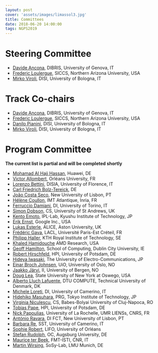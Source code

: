 ```yaml
---
layout: post
cover: 'assets/images/limassol3.jpg'
title: Committees
date: 2018-06-20 14:00:00
tags: NGPS2019
---
```


# Steering Committee

* [Davide Ancona](https://www.dibris.unige.it/en/ancona-davide), DIBRIS, University of Genova, IT
* [Frederic Loulergue](http://frederic.loulergue.eu/), SICCS, Northern Arizona University, USA
* [Mirko Viroli](https://www.unibo.it/sitoweb/mirko.viroli/en), DISI, University of Bologna, IT

# Track Co-chairs

* [Davide Ancona](https://www.dibris.unige.it/en/ancona-davide), DIBRIS, University of Genova, IT
* [Frederic Loulergue](http://frederic.loulergue.eu/), SICCS, Northern Arizona University, USA
* [Danilo Pianini](https://www.unibo.it/sitoweb/danilo.pianini/en), DISI, University of Bologna, IT
* [Mirko Viroli](https://www.unibo.it/sitoweb/mirko.viroli/en), DISI, University of Bologna, IT

# Program Committee

**The current list is partial and will be completed shortly**

* [Mohamad Al Hajj Hassan](mailto:mohamad.alhajjhassan@gmail.com), Huawei, DE
* [Victor Allombert](http://www.lacl.fr/~vallombert/), Orléans University, FR
* [Lorenzo Bettini](http://www.lorenzobettini.it/about/), DISIA, University of Florence, IT
* [Carl Friedrich Bolz-Tereick](http://cfbolz.de/), DE
* [João Costa Seco](https://docentes.fct.unl.pt/jrcs/), New University of Lisbon, PT
* [Hélène Coullon](http://helene-coullon.fr/), IMT Atlantique, Inria, FR
* [Ferruccio Damiani](http://www.di.unito.it/~damiani/), DI, University of Torino, IT
* [Simon Dobson](https://simondobson.org/), CS, University of St Andrews, UK
* [Kento Emoto](http://www.ipl-lab.org/~emoto/), IPL-Lab, Kyushu Institute of Technology, JP
* [Erik Ernst](https://cs.au.dk/~eernst/), Google Inc., USA
* [Lukas Esterle](http://www.lukasesterle.com/), ALICE, Aston University, UK
* [Frédéric Gava](http://www.lacl.fr/gava/), LACL, Université Paris-Est Créteil, FR
* [Philipp Haller](http://www.csc.kth.se/~phaller/), KTH Royal Institute of Technology, SE 
* [Khaled Hamidouche](mailto:khaledhamidouche@gmail.com) AMD Research, USA
* [Geoff Hamilton](http://www.computing.dcu.ie/~hamilton/), School of Computing, Dublin City University, IE
* [Robert Hirschfeld](http://www.hpi.uni-potsdam.de/hirschfeld/people/hirschfeld/), HPI, University of Potsdam, DE
* [Hideya Iwasaki](http://ipl.cs.uec.ac.jp/~iwasaki/), The University of Electro-Communications, JP
* [Einar Broch Johnsen](http://einarj.at.ifi.uio.no/), UiO, University of Oslo, NO
* [Jaakko Järvi](https://www.uib.no/en/persons/Jaakko.Timo.Henrik.J%C3%A4rvi), II, University of Bergen, NO
* [Doug Lea](http://g.oswego.edu/), State University of New York at Oswego, USA
* [Alberto Lluch Lafuente](http://www.dtu.dk/english/service/phonebook/person?id=94040&tab=2&qt=dtupublicationquery), DTU COMPUTE, Technical University of Denmark, DK
* [Michele Loreti](http://www.micheleloreti.com/), DI, University of Camerino, IT
* [Hidehiko Masuhara](http://prg.is.titech.ac.jp/people/masuhara/), PRG, Tokyo Institute of Technology, JP
* [Virginia Niculescu](https://www.cs.ubbcluj.ro/~vniculescu/), CS, Babes-Bolyai University of Cluj-Napoca, RO
* [Tobias Pape](https:www.hpi.de/swa/people/pape), HPI, University of Potsdam, DE
* [Nick Papoulias](https://parsenet.info), University of La Rochelle, UMR LIENSs, CNRS, FR 
* [António Ravara](http://ctp.di.fct.unl.pt/~aravara/), DI FCT, New University of Lisbon, PT
* [Barbara Re](https://barbarare.wordpress.com/), SST, University of Camerino, IT
* [Sophie Robert](http://www.univ-orleans.fr/lifo/Membres/robert/), LIFO, University of Orléans
* [Stefan Rudolph](https://www.informatik.uni-augsburg.de/lehrstuehle/oc/mitarbeiter/rudolph/), OC, Augsburg University, DE
* [Maurice ter Beek](http://fmt.isti.cnr.it/~mtbeek/), FMT-ISTI, CNR, IT
* [Martin Wirsing](https://www.sosy-lab.org/people/wirsing/), SoSy-Lab, LMU Munich, DE

